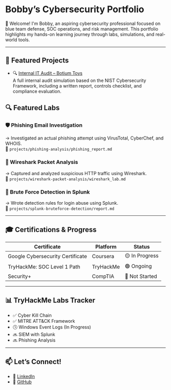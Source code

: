 # Bobby’s Cybersecurity Portfolio

👋 Welcome! I'm Bobby, an aspiring cybersecurity professional focused on blue team defense, SOC operations, and risk management. This portfolio highlights my hands-on learning journey through labs, simulations, and real-world tools.

---

## 🧪 Featured Projects

- 🔍 [Internal IT Audit – Botium Toys](./botium-toys-audit)  
  A full internal audit simulation based on the NIST Cybersecurity Framework, including a written report, controls checklist, and compliance evaluation.

## 🔍 Featured Labs

### 🛡️ Phishing Email Investigation

→ Investigated an actual phishing attempt using VirusTotal, CyberChef, and WHOIS.  
📄 `projects/phishing-analysis/phishing_report.md`

### 📶 Wireshark Packet Analysis

→ Captured and analyzed suspicious HTTP traffic using Wireshark.  
📄 `projects/wireshark-packet-analysis/wireshark_lab.md`

### 🧠 Brute Force Detection in Splunk

→ Wrote detection rules for login abuse using Splunk.  
📄 `projects/splunk-bruteforce-detection/report.md`

---

## 🎓 Certifications & Progress

| Certificate                        | Platform     | Status         |
|-----------------------------------|--------------|----------------|
| Google Cybersecurity Certificate | Coursera     | 🟡 In Progress |
| TryHackMe: SOC Level 1 Path      | TryHackMe    | 🟢 Ongoing     |
| Security+                        | CompTIA      | 🔴 Not Started |

---

## 📊 TryHackMe Labs Tracker

- ✅ Cyber Kill Chain
- ✅ MITRE ATT&CK Framework
- 🕓 Windows Event Logs (In Progress)
- 🔜 SIEM with Splunk
- 🔜 Phishing Analysis

---

## 📫 Let’s Connect!

- 🔗 [LinkedIn](https://linkedin.com/in/YOURUSERNAME)
- 💼 [GitHub](https://github.com/YOURUSERNAME)
